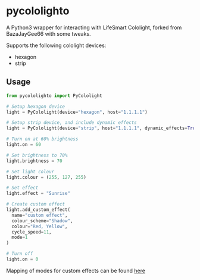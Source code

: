 # pycololighto

A Python3 wrapper for interacting with LifeSmart Cololight, forked from BazaJayGee66 with some tweaks.

Supports the following cololight devices:

- hexagon
- strip

## Usage

```python
from pycololighto import PyCololight

# Setup hexagon device
light = PyCololight(device="hexagon", host="1.1.1.1")

# Setup strip device, and include dynamic effects
light = PyCololight(device="strip", host="1.1.1.1", dynamic_effects=True)

# Turn on at 60% brightness
light.on = 60

# Set brightness to 70%
light.brightness = 70

# Set light colour
light.colour = (255, 127, 255)

# Set effect
light.effect = "Sunrise"

# Create custom effect
light.add_custom_effect(
  name="custom effect",
  colour_scheme="Shadow",
  colour="Red, Yellow",
  cycle_speed=11,
  mode=1
)

# Turn off
light.on = 0
```

Mapping of modes for custom effects can be found [here](https://github.com/BazaJayGee66/pycololight/blob/main/MODES.md)
